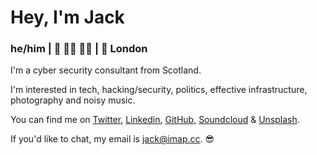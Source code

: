 # Hey, I'm Jack
### he/him | 🏴󠁧󠁢󠁳󠁣󠁴󠁿 🕺🏼 🏳️‍🌈 | 📍 London

I'm a cyber security consultant from Scotland.

I'm interested in tech, hacking/security, politics, effective infrastructure, photography and noisy music.

You can find me on [Twitter](https://twitter.com/jackal_lol), [Linkedin](https://linkedin.com/in/jb46), [GitHub](https://github.com/j-ckal), [Soundcloud](https://soundcloud.com/j4cka1) & [Unsplash](https://unsplash.com/@j_ckal).

If you'd like to chat, my email is jack@imap.cc. 😎

